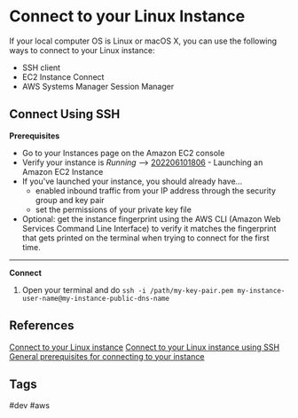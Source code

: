 # Connect to your Linux Instance

If your local computer OS is Linux or macOS X, you can use the following ways to connect to your Linux instance:  
* SSH client  
* EC2 Instance Connect  
* AWS Systems Manager Session Manager  

## Connect Using SSH
**Prerequisites**
* Go to your Instances page on the Amazon EC2 console 
* Verify your instance is *Running* --> [202206101806](../202206101806) - Launching an Amazon EC2 Instance  
* If you've launched your instance, you should already have...
	* enabled inbound traffic from your IP address through the security group and key pair  
	* set the permissions of your private key file  
* Optional: get the instance fingerprint using the AWS CLI (Amazon Web Services Command Line Interface) to verify it matches the fingerprint that gets printed on the terminal when trying to connect for the first time.  
---
**Connect**
1. Open your terminal and do `ssh -i /path/my-key-pair.pem my-instance-user-name@my-instance-public-dns-name`   

## References
[Connect to your Linux instance](https://docs.aws.amazon.com/AWSEC2/latest/UserGuide/AccessingInstances.html)
[Connect to your Linux instance using SSH](https://docs.aws.amazon.com/AWSEC2/latest/UserGuide/AccessingInstancesLinux.html)
[General prerequisites for connecting to your instance](https://docs.aws.amazon.com/AWSEC2/latest/UserGuide/connection-prereqs.html)

## Tags
#dev #aws

